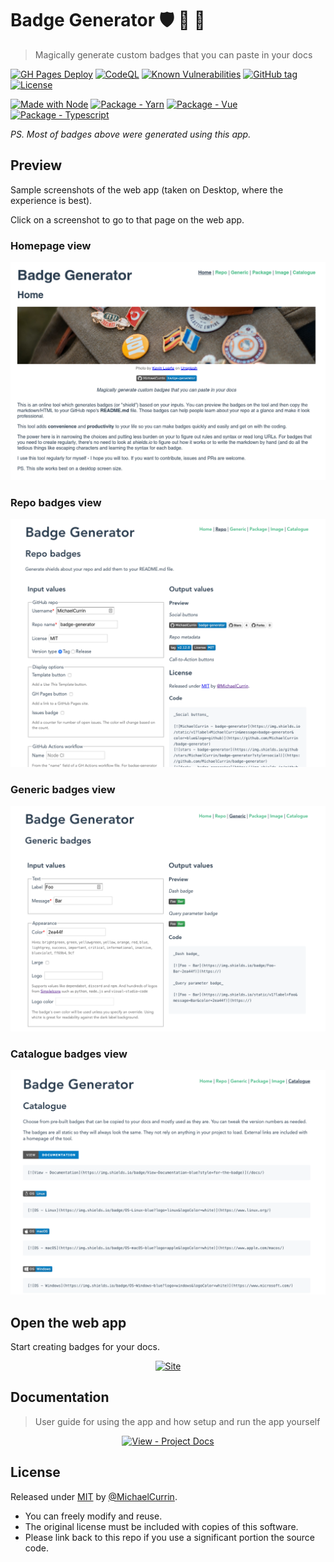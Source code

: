 # Badge Generator :shield: :badger: :mage:
> Magically generate custom badges that you can paste in your docs

[![GH Pages Deploy](https://github.com/MichaelCurrin/badge-generator/workflows/GH%20Pages%20Deploy/badge.svg)](https://github.com/MichaelCurrin/badge-generator/actions?query=workflow%3A%22GH+Pages+Deploy%22 "GitHub Actions workflow status")
[![CodeQL](https://github.com/MichaelCurrin/badge-generator/workflows/CodeQL/badge.svg)](https://github.com/MichaelCurrin/badge-generator/actions?query=workflow%3ACodeQL "Code quality workflow status")
[![Known Vulnerabilities](https://snyk.io/test/github/MichaelCurrin/badge-generator/badge.svg?targetFile=package.json)](https://snyk.io/test/github/MichaelCurrin/badge-generator?targetFile=package.json "Snyk vulnerabilities")
[![GitHub tag](https://img.shields.io/github/tag/MichaelCurrin/badge-generator)](https://github.com/MichaelCurrin/badge-generator/releases/?include_prereleases&sort=semver)
[![License](https://img.shields.io/badge/License-MIT-blue)](#license)

[![Made with Node](https://img.shields.io/badge/Node.js->=12-blue?logo=node.js&logoColor=white)](https://nodejs.org "Node homepage")
[![Package - Yarn](https://img.shields.io/badge/Yarn->=1-blue?logo=yarn&logoColor=white)](https://classic.yarnpkg.com)
[![Package - Vue](https://img.shields.io/github/package-json/dependency-version/MichaelCurrin/badge-generator/vue?logo=vue.js)](https://www.npmjs.com/package/vue)
[![Package - Typescript](https://img.shields.io/github/package-json/dependency-version/MichaelCurrin/badge-generator/dev/typescript?logo=typescript&logoColor=white)](https://www.npmjs.com/package/typescript)

_PS. Most of badges above were generated using this app._


## Preview

Sample screenshots of the web app (taken on Desktop, where the experience is best).

Click on a screenshot to go to that page on the web app.

### Homepage view

<div align="center">
    <a href="https://michaelcurrin.github.io/badge-generator/">
        <img src="/docs/_media/homepage.png" alt="Home screenshot" title="Home screenshot" width="600" />
    </a>
</div>

### Repo badges view

<div align="center">
    <a href="https://michaelcurrin.github.io/badge-generator/#/repo">
        <img src="/docs/_media/repo-badges-page.png" alt="Repo badges page screenshot" title="Repo badges page screenshot" width="600" />
    </a>
</div>

### Generic badges view

<div align="center">
    <a href="https://michaelcurrin.github.io/badge-generator/#/generic">
        <img src="/docs/_media/generic-badges-page.png" alt="Generic badges page screenshot" title="Generic badges page screenshot" width="600" />
    </a>
</div>

### Catalogue badges view

<div align="center">
    <a href="https://michaelcurrin.github.io/badge-generator/#/generic">
        <img src="/docs/_media/catalogue-page.png" alt="Catalogue page screenshot" title="Catalogue page screenshot" width="600" />
    </a>
</div>


## Open the web app

Start creating badges for your docs.

<div align="center">

[![Site](https://img.shields.io/badge/View_site-Badge_Generator-2ea44f?style=for-the-badge)](https://michaelcurrin.github.io/badge-generator/)

</div>


## Documentation
> User guide for using the app and how setup and run the app yourself

<div align="center">

[![View - Project Docs](https://img.shields.io/badge/View-Project_Docs-blue?style=for-the-badge)](/docs/)

</div>


## License

Released under [MIT](/LICENSE) by [@MichaelCurrin](https://github.com/MichaelCurrin).

- You can freely modify and reuse.
- The original license must be included with copies of this software.
- Please link back to this repo if you use a significant portion the source code.
